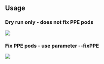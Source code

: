 ## Usage

### Dry run only - does not fix PPE pods
<img src="../images/FixParameters.JPG" />

### Fix PPE pods - use parameter --fixPPE
<img src="../images/FixPPE.JPG" />
